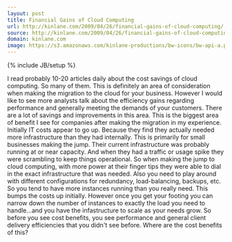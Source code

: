 ```yaml
---
layout: post
title: Financial Gains of Cloud Computing
url: http://kinlane.com/2009/04/26/financial-gains-of-cloud-computing/
source: http://kinlane.com/2009/04/26/financial-gains-of-cloud-computing/
domain: kinlane.com
image: https://s3.amazonaws.com/kinlane-productions/bw-icons/bw-api-a.png
---
```

{% include JB/setup %}

<p>
     I read probably 10-20 articles daily about the cost savings of cloud computing. So many of them. This is definitely an area of consideration when making the migration to the cloud for your business. However I would like to see more analysts talk about the efficiency gains regarding performance and generally meeting the demands of your customers. There are a lot of savings and improvements in this area. This is the biggest area of benefit I see for companies after making the migration in my experience. Initially IT costs appear to go up. Because they find they actually needed more infrastructure than they had internally. This is primarily for small businesses making the jump. Their current infrastructure was probably running at or near capacity. And when they had a traffic or usage spike they were scrambling to keep things operational. So when making the jump to cloud computing, with more power at their finger tips they were able to dial in the exact infrastructure that was needed. Also you need to play around with different configurations for redundancy, load-balancing, backups, etc. So you tend to have more instances running than you really need. This bumps the costs up initially. However once you get your footing you can narrow down the number of instances to exactly the load you need to handle...and you have the infastructure to scale as your needs grow. So before you see cost benefits, you see performance and general client delivery efficiencies that you didn't see before. Where are the cost benefits of this?
</p>